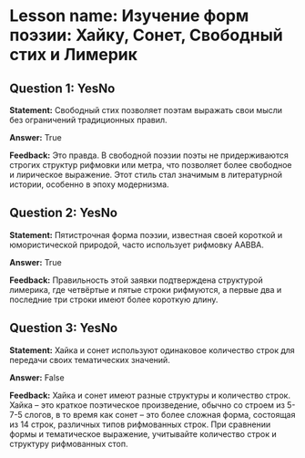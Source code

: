 # Lesson name: Изучение форм поэзии: Хайку, Сонет, Свободный стих и Лимерик

## Question 1: YesNo

**Statement:** Свободный стих позволяет поэтам выражать свои мысли без ограничений традиционных правил.

**Answer:** True

**Feedback:**
Это правда. В свободной поэзии поэты не придерживаются строгих структур рифмовки или метра, что позволяет более свободное и лирическое выражение. Этот стиль стал значимым в литературной истории, особенно в эпоху модернизма.


## Question 2: YesNo

**Statement:** Пятистрочная форма поэзии, известная своей короткой и юмористической природой, часто использует рифмовку AABBA.

**Answer:** True

**Feedback:**
Правильность этой заявки подтверждена структурой лимерика, где четвёртые и пятые строки рифмуются, а первые два и последние три строки имеют более короткую длину.


## Question 3: YesNo

**Statement:** Хайка и сонет используют одинаковое количество строк для передачи своих тематических значений.

**Answer:** False

**Feedback:**
Хайка и сонет имеют разные структуры и количество строк. Хайка – это краткое поэтическое произведение, обычно со строем из 5-7-5 слогов, в то время как сонет – это более сложная форма, состоящая из 14 строк, различных типов рифмованных строк. При сравнении формы и тематическое выражение, учитывайте количество строк и структуру рифмованных стоп.

